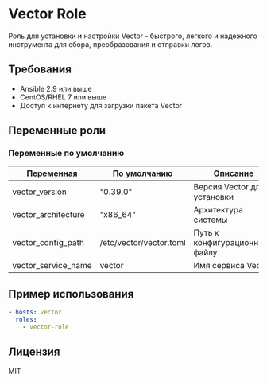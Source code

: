 # Vector Role

Роль для установки и настройки Vector - быстрого, легкого и надежного инструмента для сбора, преобразования и отправки логов.

## Требования

- Ansible 2.9 или выше
- CentOS/RHEL 7 или выше
- Доступ к интернету для загрузки пакета Vector

## Переменные роли

### Переменные по умолчанию

| Переменная | По умолчанию | Описание |
|------------|--------------|----------|
| vector_version | "0.39.0" | Версия Vector для установки |
| vector_architecture | "x86_64" | Архитектура системы |
| vector_config_path | /etc/vector/vector.toml | Путь к конфигурационному файлу |
| vector_service_name | vector | Имя сервиса Vector |

## Пример использования

```yaml
- hosts: vector
  roles:
    - vector-role
```

## Лицензия

MIT
